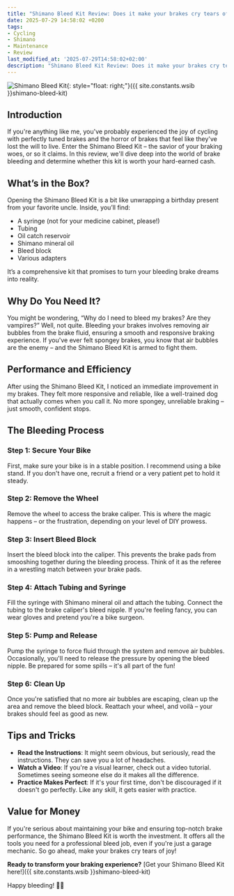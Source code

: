 ```yaml
---
title: "Shimano Bleed Kit Review: Does it make your brakes cry tears of joy?"
date: 2025-07-29 14:58:02 +0200
tags:
- Cycling
- Shimano
- Maintenance
- Review
last_modified_at: '2025-07-29T14:58:02+02:00'
description: "Shimano Bleed Kit Review: Does it make your brakes cry tears of joy?"
---
```


![Shimano Bleed Kit](https://i.imgur.com/UmrVWy4m.jpg){: style="float: right;"}({{ site.constants.wsib }}shimano-bleed-kit)

## Introduction

If you're anything like me, you've probably experienced the joy of cycling with perfectly tuned brakes and the horror of brakes that feel like they've lost the will to live. Enter the Shimano Bleed Kit – the savior of your braking woes, or so it claims. In this review, we'll dive deep into the world of brake bleeding and determine whether this kit is worth your hard-earned cash.

## What’s in the Box?

Opening the Shimano Bleed Kit is a bit like unwrapping a birthday present from your favorite uncle. Inside, you’ll find:
- A syringe (not for your medicine cabinet, please!)
- Tubing
- Oil catch reservoir
- Shimano mineral oil
- Bleed block
- Various adapters

It’s a comprehensive kit that promises to turn your bleeding brake dreams into reality.

## Why Do You Need It?

You might be wondering, “Why do I need to bleed my brakes? Are they vampires?” Well, not quite. Bleeding your brakes involves removing air bubbles from the brake fluid, ensuring a smooth and responsive braking experience. If you've ever felt spongey brakes, you know that air bubbles are the enemy – and the Shimano Bleed Kit is armed to fight them.

## Performance and Efficiency

After using the Shimano Bleed Kit, I noticed an immediate improvement in my brakes. They felt more responsive and reliable, like a well-trained dog that actually comes when you call it. No more spongey, unreliable braking – just smooth, confident stops.

## The Bleeding Process

### Step 1: Secure Your Bike

First, make sure your bike is in a stable position. I recommend using a bike stand. If you don't have one, recruit a friend or a very patient pet to hold it steady.

### Step 2: Remove the Wheel

Remove the wheel to access the brake caliper. This is where the magic happens – or the frustration, depending on your level of DIY prowess.

### Step 3: Insert Bleed Block

Insert the bleed block into the caliper. This prevents the brake pads from smooshing together during the bleeding process. Think of it as the referee in a wrestling match between your brake pads.

### Step 4: Attach Tubing and Syringe

Fill the syringe with Shimano mineral oil and attach the tubing. Connect the tubing to the brake caliper's bleed nipple. If you're feeling fancy, you can wear gloves and pretend you're a bike surgeon.

### Step 5: Pump and Release

Pump the syringe to force fluid through the system and remove air bubbles. Occasionally, you'll need to release the pressure by opening the bleed nipple. Be prepared for some spills – it's all part of the fun!

### Step 6: Clean Up

Once you're satisfied that no more air bubbles are escaping, clean up the area and remove the bleed block. Reattach your wheel, and voilà – your brakes should feel as good as new.

## Tips and Tricks

- **Read the Instructions**: It might seem obvious, but seriously, read the instructions. They can save you a lot of headaches.
- **Watch a Video**: If you're a visual learner, check out a video tutorial. Sometimes seeing someone else do it makes all the difference.
- **Practice Makes Perfect**: If it's your first time, don't be discouraged if it doesn't go perfectly. Like any skill, it gets easier with practice.

## Value for Money

If you're serious about maintaining your bike and ensuring top-notch brake performance, the Shimano Bleed Kit is worth the investment. It offers all the tools you need for a professional bleed job, even if you're just a garage mechanic. So go ahead, make your brakes cry tears of joy!

**Ready to transform your braking experience?** [Get your Shimano Bleed Kit here!]({{ site.constants.wsib }}shimano-bleed-kit)

Happy bleeding! 🚴‍♂️
